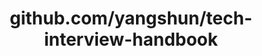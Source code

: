 ---
layout: post
title: github.com/yangshun/tech-interview-handbook
categories: link
tags: [انگلیسی, گیت‌هاب, برنامه‌نویسی]
---